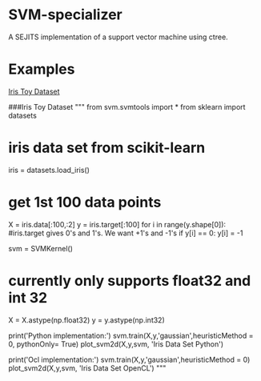 SVM-specializer
===============
A SEJITS implementation of a support vector machine using ctree.

Examples
========
[Iris Toy Dataset](#iris)

<a name='iris'/>

###Iris Toy Dataset
"""
from svm.svmtools import *
from sklearn import datasets

# iris data set from scikit-learn
iris = datasets.load_iris()
# get 1st 100 data points
X = iris.data[:100,:2]
y = iris.target[:100]
for i in range(y.shape[0]): #iris.target gives 0's and 1's. We want +1's and -1's
    if y[i] == 0:
        y[i] = -1

svm = SVMKernel()
# currently only supports float32 and int 32
X = X.astype(np.float32)
y = y.astype(np.int32)

print('Python implementation:')
svm.train(X,y,'gaussian',heuristicMethod = 0, pythonOnly= True)
plot_svm2d(X,y,svm, 'Iris Data Set Python')

print('Ocl implementation:')
svm.train(X,y,'gaussian',heuristicMethod = 0)
plot_svm2d(X,y,svm, 'Iris Data Set OpenCL')
"""